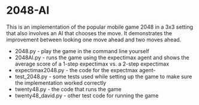 # 2048-AI
This is an implementation of the popular mobile game 2048 in a 3x3 setting that also involves an AI that chooses the move. It demonstrates the improvement between looking one move ahead and two moves ahead.

- 2048.py - play the game in the command line yourself
- 2048AI.py - runs the game using the expectimax agent and shows the average score of a 1-step expectimax vs. a 2-step expectimax
- expectimax2048.py - the code for the expectmax agent- 
- test_2048.py - some tests used while setting up the game to make sure the implementation worked correctly
- twenty48.py - the code that runs the game
- twenty48_david.py - other test code for running the game
